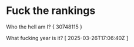 # Fuck the rankings

Who the hell am I?
{ 30748115 }

What fucking year is it?
[ 2025-03-26T17:06:40Z ]
